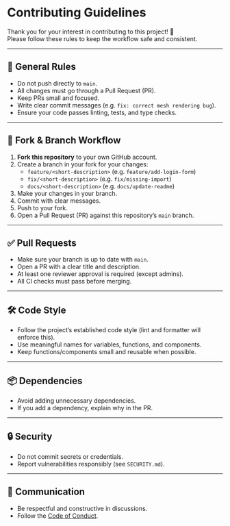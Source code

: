 # Contributing Guidelines

Thank you for your interest in contributing to this project! 🎉  
Please follow these rules to keep the workflow safe and consistent.

---

## 📌 General Rules
- Do not push directly to `main`.  
- All changes must go through a Pull Request (PR).  
- Keep PRs small and focused.  
- Write clear commit messages (e.g. `fix: correct mesh rendering bug`).  
- Ensure your code passes linting, tests, and type checks.

---

## 🔀 Fork & Branch Workflow
1. **Fork this repository** to your own GitHub account.  
2. Create a branch in your fork for your changes:
   - `feature/<short-description>` (e.g. `feature/add-login-form`)  
   - `fix/<short-description>` (e.g. `fix/missing-import`)  
   - `docs/<short-description>` (e.g. `docs/update-readme`)  
3. Make your changes in your branch.  
4. Commit with clear messages.  
5. Push to your fork.  
6. Open a Pull Request (PR) against this repository’s `main` branch.  

---

## ✅ Pull Requests
- Make sure your branch is up to date with `main`.  
- Open a PR with a clear title and description.  
- At least one reviewer approval is required (except admins).  
- All CI checks must pass before merging.

---

## 🛠️ Code Style
- Follow the project’s established code style (lint and formatter will enforce this).  
- Use meaningful names for variables, functions, and components.  
- Keep functions/components small and reusable when possible.

---

## 📦 Dependencies
- Avoid adding unnecessary dependencies.  
- If you add a dependency, explain why in the PR.

---

## 🔒 Security
- Do not commit secrets or credentials.  
- Report vulnerabilities responsibly (see `SECURITY.md`).

---

## 🙌 Communication
- Be respectful and constructive in discussions.  
- Follow the [Code of Conduct](CODE_OF_CONDUCT.md).
